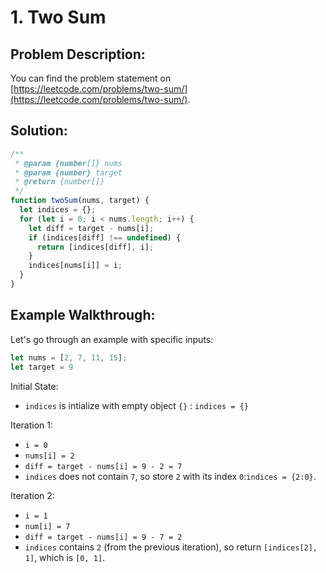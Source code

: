 # 1. Two Sum

## Problem Description:

You can find the problem statement on [https://leetcode.com/problems/two-sum/](https://leetcode.com/problems/two-sum/).

## Solution:

```js
/**
 * @param {number[]} nums
 * @param {number} target
 * @return {number[]}
 */
function twoSum(nums, target) {
  let indices = {};
  for (let i = 0; i < nums.length; i++) {
    let diff = target - nums[i];
    if (indices[diff] !== undefined) {
      return [indices[diff], i];
    }
    indices[nums[i]] = i;
  }
}
```


## Example Walkthrough:

Let's go through an example with specific inputs:

```js
let nums = [2, 7, 11, 15];
let target = 9
```

Initial State:
- `indices` is intialize with empty object `{}` : `indices = {}`

Iteration 1: 
- `i = 0`
- `nums[i] = 2`
- `diff = target - nums[i] = 9 - 2 = 7`
- `indices` does not contain `7`, so store `2` with its index `0`:`indices = {2:0}`.  

Iteration 2:
- `i = 1`
- `num[i] = 7`
- `diff = target - nums[i] = 9 - 7 = 2`
- `indices` contains `2` (from the previous iteration), so return `[indices[2], 1]`, which is `[0, 1]`.